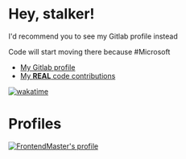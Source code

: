 # Hey, stalker!

I'd recommend you to see my Gitlab profile instead

Code will start moving there because #Microsoft

- [My Gitlab profile](https://gitlab.com/FMGordillo)
- [My **REAL** code contributions](https://wakatime.com/@FMGordillo)

[![wakatime](https://wakatime.com/badge/user/064265c1-91ed-4c18-862f-bdd2c9c97922.svg)](https://wakatime.com/@064265c1-91ed-4c18-862f-bdd2c9c97922)

# Profiles

[![FrontendMaster's profile](https://images.opencollective.com/frontendmasters/0b9cda4/logo/256.png?height=64)](https://frontendmasters.com/u/fmgordillo/)
